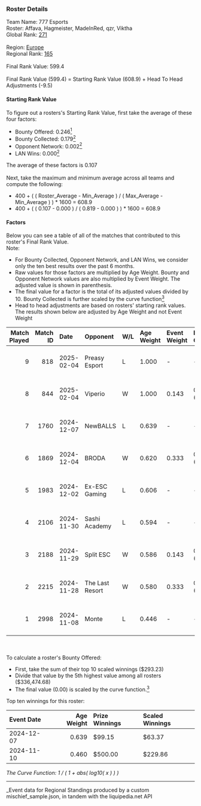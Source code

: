 ### Roster Details<br />
Team Name: 777 Esports<br />
Roster: Affava, Hagmeister, MadeInRed, qzr, Viktha<br />
Global Rank: [271](../../standings_global_2025_03_01.md)<br />
<br />
Region: [Europe]( ../../standings_europe_2025_03_01.md)<br />
Regional Rank: [165]( ../../standings_europe_2025_03_01.md)<br />
<br />
Final Rank Value:  599.4<br />
<br />
Final Rank Value (599.4) = Starting Rank Value (608.9) + Head To Head Adjustments (-9.5)<br />

#### Starting Rank Value<br />
To figure out a rosters's Starting Rank Value, first take the average of these four factors:<br />
- Bounty Offered: 0.246[<sup>1</sup>](#table2)
- Bounty Collected: 0.179[<sup>2</sup>](#table1)
- Opponent Network: 0.002[<sup>2</sup>](#table1)
- LAN Wins: 0.000[<sup>2</sup>](#table1)

The average of these factors is 0.107<br />
<br />
Next, take the maximum and minimum average across all teams and compute the following:<br />
- 400 + ( ( Roster_Average - Min_Average ) / ( Max_Average - Min_Average ) ) * 1600 = 608.9
- 400 + ( ( 0.107 - 0.000 ) / ( 0.819 - 0.000 ) ) * 1600 = 608.9


#### Factors<br />
Below you can see a table of all of the matches that contributed to this roster's Final Rank Value.<br />
Note:<br />

- For Bounty Collected, Opponent Network, and LAN Wins, we consider only the ten best results over the past 6 months.
- Raw values for those factors are multiplied by Age Weight. Bounty and Opponent Network values are also multiplied by Event Weight. The adjusted value is shown in parenthesis.
- The final value for a factor is the total of its adjusted values divided by 10. Bounty Collected is further scaled by the curve function[<sup>3</sup>](#curveFunction)
- Head to head adjustments are based on rosters' starting rank values. The results shown below are adjusted by Age Weight and not Event Weight
<span id="table1"></span><br />


| Match Played | Match ID | Date       | Opponent        | W/L | Age Weight | Event Weight | Bounty Collected | Opponent Network | LAN Wins  | H2H Adj. | Roster                                     |
| -: | -: | :- | :- | :- | :- | :- | :- | :- | :- | -: | :- |
|            9 |      818 | 2025-02-04 | Preasy Esport   | L   | 1.000      | -            | -                | -                | -         |    -9.55 | Affava, Hagmeister, MadeInRed, qzr, Viktha |
|            8 |      844 | 2025-02-04 | Viperio         | W   | 1.000      | 0.143        | 0.002 (0.000)    | 0.051 (0.007)    | 0 (0.000) |    15.27 | Affava, Hagmeister, MadeInRed, qzr, Viktha |
|            7 |     1760 | 2024-12-07 | NewBALLS        | L   | 0.639      | -            | -                | -                | -         |   -11.47 | Cruxey, Hagmeister, qzr, Viktha, wenba     |
|            6 |     1869 | 2024-12-04 | BRODA           | W   | 0.620      | 0.333        | 0.000 (0.000)    | 0.034 (0.007)    | 0 (0.000) |     4.88 | H4RR3, Hagmeister, qzr, Viktha, wenba      |
|            5 |     1983 | 2024-12-02 | Ex-ESC Gaming   | L   | 0.606      | -            | -                | -                | -         |    -9.18 | Affava, H4RR3, Hagmeister, qzr, Viktha     |
|            4 |     2106 | 2024-11-30 | Sashi Academy   | L   | 0.594      | -            | -                | -                | -         |    -7.61 | H4RR3, Hagmeister, qzr, Viktha, wenba      |
|            3 |     2188 | 2024-11-29 | Split ESC       | W   | 0.586      | 0.143        | 0.000 (0.000)    | 0.000 (0.000)    | 0 (0.000) |     4.26 | H4RR3, Hagmeister, qzr, Viktha, wenba      |
|            2 |     2215 | 2024-11-28 | The Last Resort | W   | 0.580      | 0.333        | 0.000 (0.000)    | 0.032 (0.006)    | 0 (0.000) |     6.42 | H4RR3, Hagmeister, qzr, Viktha, wenba      |
|            1 |     2998 | 2024-11-08 | Monte           | L   | 0.446      | -            | -                | -                | -         |    -2.55 | H4RR3, Hagmeister, qzr, Viktha, wenba      |

<br />
<span id="table2"></span><br />
To calculate a roster's Bounty Offered:<br />

- First, take the sum of their top 10 scaled winnings ($293.23)
- Divide that value by the 5th highest value among all rosters ($336,474.68)
- The final value (0.00) is scaled by the curve function.[<sup>3</sup>](#curveFunction)

Top ten winnings for this roster:<br />

| Event Date | Age Weight | Prize Winnings | Scaled Winnings |
| :- | -: | :- | :- |
| 2024-12-07 |      0.639 | $99.15         | $63.37          |
| 2024-11-10 |      0.460 | $500.00        | $229.86         |


<span id="curveFunction"></span>_The Curve Function: 1 / ( 1 + abs( log10( x ) ) )_<br />

---
_Event data for Regional Standings produced by a custom mischief_sample.json, in tandem with the liquipedia.net API<br />
